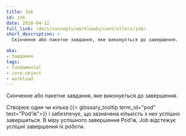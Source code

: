 ```yaml
---
title: Job
id: job
date: 2018-04-12
full_link: /docs/concepts/workloads/controllers/job/
short_description: >
  Скінченне або пакетне завдання, яке виконується до завершення.

aka: 
- Завдання
tags:
- fundamental
- core-object
- workload
---
```


Скінченне або пакетне завдання, яке виконується до завершення.

<!--more--> 

Створює один чи кілька {{< glossary_tooltip term_id="pod" text="Podʼів">}} і забезпечує, що зазначена кількість з них успішно завершиться. В міру успішного завершення Podʼів, Job відстежує успішні завершення їх роботи.
